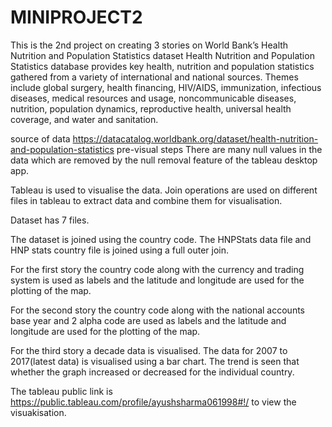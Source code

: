 # MINIPROJECT2
This is the 2nd project on creating 3 stories on World Bank’s  Health  Nutrition  and  Population  Statistics dataset 
Health Nutrition and Population Statistics database provides key health, nutrition and population statistics gathered from a variety of international and national sources. Themes include global surgery, health financing, HIV/AIDS, immunization, infectious diseases, medical resources and usage, noncommunicable diseases, nutrition, population dynamics, reproductive health, universal health coverage, and water and sanitation.

source of data https://datacatalog.worldbank.org/dataset/health-nutrition-and-population-statistics
 pre-visual steps There are many null values in the data which are removed by the null removal feature of the tableau desktop app.
 
 Tableau is used to visualise the data.
 Join operations are used on different files in tableau to extract data and combine them for visualisation.
 
 Dataset has 7 files.
 
 The dataset is joined using the country code. The HNPStats data file and HNP stats country file is joined using a full outer join.
 
 For the first story the country code along with the currency and trading system is used as labels and the latitude and longitude are used for the plotting of the map.
 
 For the second story the country code along with the national accounts base year and 2 alpha code are used as labels and the latitude and longitude are used for the plotting of the map.
 
 For the third story a decade data is visualised. The data for 2007 to 2017(latest data) is visualised using a bar chart. The trend is seen that whether the graph increased or decreased for the individual country.
 
The tableau public link is https://public.tableau.com/profile/ayushsharma061998#!/ to view the visuakisation.
